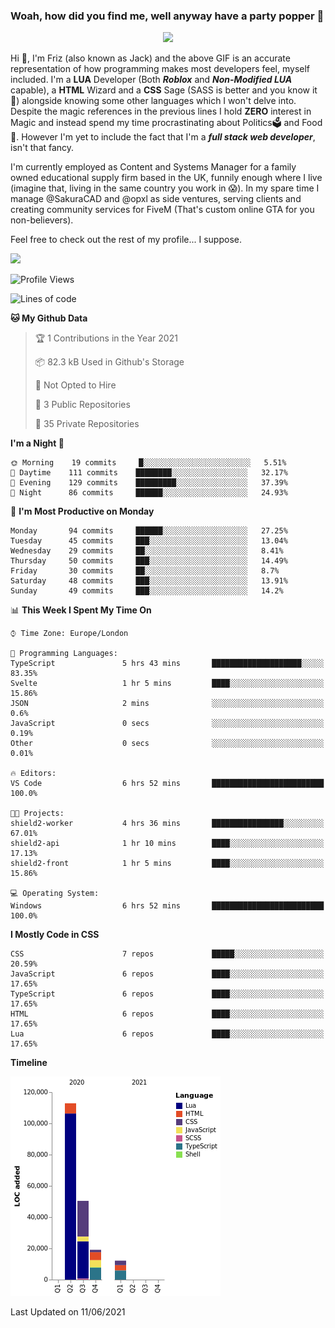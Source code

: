### Woah, how did you find me, well anyway have a party popper 🎉

<p align="center">
  <img  src="https://66.media.tumblr.com/d2766024a15e8c140bf20f314664eed2/d1615166bf58615c-d8/s400x600/aabc473a64edc43599d5345fd1e9e792d66ecc48.gifv">
</p>

Hi :wave:, I'm Friz (also known as Jack) and the above GIF is an accurate representation of how programming makes most developers feel, myself included. I'm a **LUA** Developer (Both ***Roblox*** and ***Non-Modified LUA*** capable), a **HTML** Wizard and a **CSS** Sage (SASS is better and you know it :pray:) alongside knowing some other languages which I won't delve into. Despite the magic references in the previous lines I hold **ZERO** interest in Magic and instead spend my time procrastinating about Politics🗳️ and Food🍔. However I'm yet to include the fact that I'm a ***full stack web developer***, isn't that fancy.

I'm currently employed as Content and Systems Manager for a family owned educational supply firm based in the UK, funnily enough where I live (imagine that, living in the same country you work in 😱). In my spare time I manage @SakuraCAD and @opxl as side ventures, serving clients and creating community services for FiveM (That's custom online GTA for you non-believers).

Feel free to check out the rest of my profile... I suppose.

<a href="https://github.com/anuraghazra/github-readme-stats">
  <img  src="https://github-readme-stats.vercel.app/api?username=JackOPXL&count_private=true&show_icons=true&theme=tokyonight" />
</a>



<!--START_SECTION:waka-->
![Profile Views](http://img.shields.io/badge/Profile%20Views-0-blue)

![Lines of code](https://img.shields.io/badge/From%20Hello%20World%20I%27ve%20Written-194609%20lines%20of%20code-blue)

**🐱 My Github Data** 

> 🏆 1 Contributions in the Year 2021
 > 
> 📦 82.3 kB Used in Github's Storage 
 > 
> 🚫 Not Opted to Hire
 > 
> 📜 3 Public Repositories 
 > 
> 🔑 35 Private Repositories  
 > 
**I'm a Night 🦉** 

```text
🌞 Morning    19 commits     █░░░░░░░░░░░░░░░░░░░░░░░░   5.51% 
🌆 Daytime    111 commits    ████████░░░░░░░░░░░░░░░░░   32.17% 
🌃 Evening    129 commits    █████████░░░░░░░░░░░░░░░░   37.39% 
🌙 Night      86 commits     ██████░░░░░░░░░░░░░░░░░░░   24.93%

```
📅 **I'm Most Productive on Monday** 

```text
Monday       94 commits     ██████░░░░░░░░░░░░░░░░░░░   27.25% 
Tuesday      45 commits     ███░░░░░░░░░░░░░░░░░░░░░░   13.04% 
Wednesday    29 commits     ██░░░░░░░░░░░░░░░░░░░░░░░   8.41% 
Thursday     50 commits     ███░░░░░░░░░░░░░░░░░░░░░░   14.49% 
Friday       30 commits     ██░░░░░░░░░░░░░░░░░░░░░░░   8.7% 
Saturday     48 commits     ███░░░░░░░░░░░░░░░░░░░░░░   13.91% 
Sunday       49 commits     ███░░░░░░░░░░░░░░░░░░░░░░   14.2%

```


📊 **This Week I Spent My Time On** 

```text
⌚︎ Time Zone: Europe/London

💬 Programming Languages: 
TypeScript               5 hrs 43 mins       ████████████████████░░░░░   83.35% 
Svelte                   1 hr 5 mins         ████░░░░░░░░░░░░░░░░░░░░░   15.86% 
JSON                     2 mins              ░░░░░░░░░░░░░░░░░░░░░░░░░   0.6% 
JavaScript               0 secs              ░░░░░░░░░░░░░░░░░░░░░░░░░   0.19% 
Other                    0 secs              ░░░░░░░░░░░░░░░░░░░░░░░░░   0.01%

🔥 Editors: 
VS Code                  6 hrs 52 mins       █████████████████████████   100.0%

🐱‍💻 Projects: 
shield2-worker           4 hrs 36 mins       ████████████████░░░░░░░░░   67.01% 
shield2-api              1 hr 10 mins        ████░░░░░░░░░░░░░░░░░░░░░   17.13% 
shield2-front            1 hr 5 mins         ████░░░░░░░░░░░░░░░░░░░░░   15.86%

💻 Operating System: 
Windows                  6 hrs 52 mins       █████████████████████████   100.0%

```

**I Mostly Code in CSS** 

```text
CSS                      7 repos             █████░░░░░░░░░░░░░░░░░░░░   20.59% 
JavaScript               6 repos             ████░░░░░░░░░░░░░░░░░░░░░   17.65% 
TypeScript               6 repos             ████░░░░░░░░░░░░░░░░░░░░░   17.65% 
HTML                     6 repos             ████░░░░░░░░░░░░░░░░░░░░░   17.65% 
Lua                      6 repos             ████░░░░░░░░░░░░░░░░░░░░░   17.65%

```


**Timeline**

![Chart not found](https://raw.githubusercontent.com/JackOPXL/JackOPXL/master/charts/bar_graph.png) 


 Last Updated on 11/06/2021
<!--END_SECTION:waka-->

